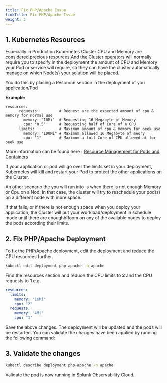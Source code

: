 ```yaml
---
title: Fix PHP/Apache Issue
linkTitle: Fix PHP/Apache Issue
weight: 3
---
```

## 1. Kubernetes Resources

Especially in Production Kubernetes Cluster CPU and Memory are considered precious resources.And  the Cluster operators will normally require you to specify in the deployment the amount of CPU and Memory your Pod or service will require, so they can have the cluster automatically manage on which Node(s) your solution will be placed.

You do this by placing a  Resource section in the deployment of you application/Pod

**Example:**

```example
resources:
      requests:         # Request are the expected amount of cpu & memory for normal use 
        memory: "10Mi"  # Requesting 16 Megabyte of Memory
        cpu: "0.5"      # Requesting half of Core of a CPU
      limits:           # Maximum amount of cpu & memory for peek use 
        memory: "100Mi" # Maximum allowed 16 Megabyte of meory
        cpu: "1"        # Maximum a full Core of CPU allowed at for peek use
```

More information can be found here : [Resource Management for Pods and Containers](https://kubernetes.io/docs/concepts/configuration/manage-resources-containers/)

If your application or pod will go over the limits set in your deployment, Kubernetes will kill and restart your Pod to protect the other applications on the Cluster.

An other scenario the you will run into is when there is not enough Memory or Cpu on a Nod. In that case, the cluster will try to reschedule your pod(s) on a different node with more space.

If that fails, or if there is not enough space when you deploy your application, the Cluster will put your workload/deployment in schedule mode until there are enoughhRoom on any of the available nodes to deploy the pods according their limits.

## 2. Fix PHP/Apache Deployment

To fix the PHP/Apache deployment, edit the deployment and reduce the CPU resources further.

```bash
kubectl edit deployment php-apache -n apache
```

Find the resources section and reduce the CPU limits to **2** and the CPU requests to **1** e.g.

``` yaml
resources:
  limits:
    memory: "16Mi"
    cpu: "2"
  requests:
    memory: "4Mi"
    cpu: "1"
```

Save the above changes. The deployment will be updated and the pods will be restarted. You can validate the changes have been applied by running the following command:

## 3. Validate the changes

``` bash
kubectl describe deployment php-apache -n apache
```

Validate the pod is now running in Splunk Observability Cloud.
